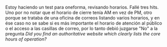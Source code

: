 Estoy haciendo un test para oneforma, revisando horarios. Fallé tres hits. Uno por no notar que el horario de cierre tenía AM en vez de PM, otro porque se trataba de una oficina de correos listando varios horarios, y en ése caso no se sabe si es más importante el horario de atención al público o el acceso a las casillas de correo, por lo tanto debió juzgarse "No" a la pregunta *Did you find an authoritative website which clearly lists the core hours of operation?*

